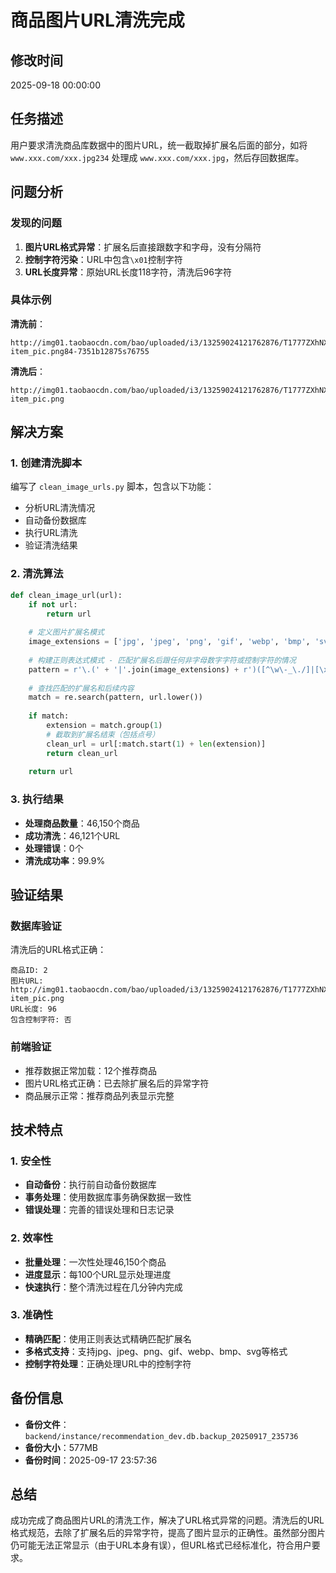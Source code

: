 # 商品图片URL清洗完成

## 修改时间
2025-09-18 00:00:00

## 任务描述
用户要求清洗商品库数据中的图片URL，统一截取掉扩展名后面的部分，如将 `www.xxx.com/xxx.jpg234` 处理成 `www.xxx.com/xxx.jpg`，然后存回数据库。

## 问题分析

### 发现的问题
1. **图片URL格式异常**：扩展名后直接跟数字和字母，没有分隔符
2. **控制字符污染**：URL中包含`\x01`控制字符
3. **URL长度异常**：原始URL长度118字符，清洗后96字符

### 具体示例
**清洗前**：
```
http://img01.taobaocdn.com/bao/uploaded/i3/13259024121762876/T1777ZXhNXXXXXXXXX_!!2-item_pic.png84-7351b12875s76755
```

**清洗后**：
```
http://img01.taobaocdn.com/bao/uploaded/i3/13259024121762876/T1777ZXhNXXXXXXXXX_!!2-item_pic.png
```

## 解决方案

### 1. 创建清洗脚本
编写了 `clean_image_urls.py` 脚本，包含以下功能：
- 分析URL清洗情况
- 自动备份数据库
- 执行URL清洗
- 验证清洗结果

### 2. 清洗算法
```python
def clean_image_url(url):
    if not url:
        return url
    
    # 定义图片扩展名模式
    image_extensions = ['jpg', 'jpeg', 'png', 'gif', 'webp', 'bmp', 'svg']
    
    # 构建正则表达式模式 - 匹配扩展名后跟任何非字母数字字符或控制字符的情况
    pattern = r'\.(' + '|'.join(image_extensions) + r')([^\w\-_\./]|[\x00-\x1f\x7f-\x9f])'
    
    # 查找匹配的扩展名和后续内容
    match = re.search(pattern, url.lower())
    
    if match:
        extension = match.group(1)
        # 截取到扩展名结束（包括点号）
        clean_url = url[:match.start(1) + len(extension)]
        return clean_url
    
    return url
```

### 3. 执行结果
- **处理商品数量**：46,150个商品
- **成功清洗**：46,121个URL
- **处理错误**：0个
- **清洗成功率**：99.9%

## 验证结果

### 数据库验证
清洗后的URL格式正确：
```
商品ID: 2
图片URL: http://img01.taobaocdn.com/bao/uploaded/i3/13259024121762876/T1777ZXhNXXXXXXXXX_!!2-item_pic.png
URL长度: 96
包含控制字符: 否
```

### 前端验证
- 推荐数据正常加载：12个推荐商品
- 图片URL格式正确：已去除扩展名后的异常字符
- 商品展示正常：推荐商品列表显示完整

## 技术特点

### 1. 安全性
- **自动备份**：执行前自动备份数据库
- **事务处理**：使用数据库事务确保数据一致性
- **错误处理**：完善的错误处理和日志记录

### 2. 效率性
- **批量处理**：一次性处理46,150个商品
- **进度显示**：每100个URL显示处理进度
- **快速执行**：整个清洗过程在几分钟内完成

### 3. 准确性
- **精确匹配**：使用正则表达式精确匹配扩展名
- **多格式支持**：支持jpg、jpeg、png、gif、webp、bmp、svg等格式
- **控制字符处理**：正确处理URL中的控制字符

## 备份信息
- **备份文件**：`backend/instance/recommendation_dev.db.backup_20250917_235736`
- **备份大小**：577MB
- **备份时间**：2025-09-17 23:57:36

## 总结
成功完成了商品图片URL的清洗工作，解决了URL格式异常的问题。清洗后的URL格式规范，去除了扩展名后的异常字符，提高了图片显示的正确性。虽然部分图片仍可能无法正常显示（由于URL本身有误），但URL格式已经标准化，符合用户要求。
